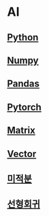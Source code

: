 # AI

## [Python](https://github.com/kps990515/AI/tree/main/python)
## [Numpy](https://github.com/kps990515/AI/tree/main/Numpy)
## [Pandas](https://github.com/kps990515/AI/tree/main/Pandas)
## [Pytorch](https://github.com/kps990515/AI/tree/main/Pytorch)
## [Matrix](https://github.com/kps990515/AI/tree/main/Matrix)
## [Vector](https://github.com/kps990515/AI/tree/main/Vector)
## [미적분](https://github.com/kps990515/AI/tree/main/calculus)
## [선형회귀](https://github.com/kps990515/AI/tree/main/LinearRegression)